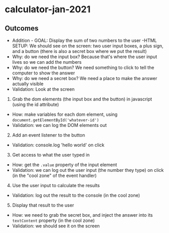 # calculator-jan-2021

## Outcomes
 
- Addition - GOAL: Display the sum of two numbers to the user
-HTML SETUP: We should see on the screen: two user input boxes, a plus sign, and a button (there is also a secret box where we put the result)
 - Why: do we need the input box? Because that's where the user input lives so we can add the numbers
 - Why: do we need the button? We need something to click to tell the computer to show the answer
 - Why: do we need a secret box? We need a place to make the answer actually visible
 - Validation: Look at the screen
1) Grab the dom elements (the input box and the button) in javascript (using the id attribute)
 - How: make variables for each dom element, using `document.getElementById('whatever-id')`
 - Validation: we can log the DOM elements out
2) Add an event listener to the button
 - Validation: console.log 'hello world' on click
3) Get access to what the user typed in
 - How: get the `.value` property of the input element
 - Validation: we can log out the user input (the number they type) on click (in the "cool zone" of the event handler)
4) Use the user input to calculate the results
 - Validation: log out the result to the console (in the cool zone)
5) Display that result to the user
 - How: we need to grab the secret box, and inject the answer into its `textContent` property (in the cool zone)
 - Validation: we should see it on the screen

